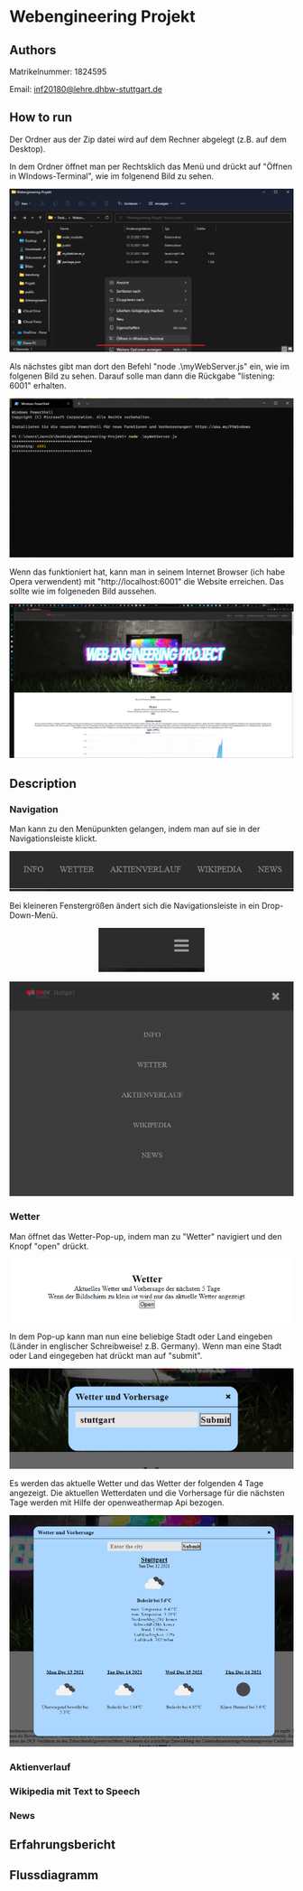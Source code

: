 # Webengineering Projekt


## Authors

Matrikelnummer: 1824595

Email: inf20180@lehre.dhbw-stuttgart.de


## How to run

Der Ordner aus der Zip datei wird auf dem Rechner abgelegt (z.B. auf dem Desktop).

In dem Ordner öffnet man per Rechtsklich das Menü und drückt auf "Öffnen in WIndows-Terminal", wie im folgenend Bild zu sehen.
<p align="center">
  <img src="Bilder Doku/Screenshot 2021-12-12 181247.png">
</p>

Als nächstes gibt man dort den Befehl "node .\myWebServer.js" ein, wie im folgenen Bild zu sehen. Darauf solle man dann die Rückgabe "listening: 6001" erhalten.
<p align="center">
  <img src="Bilder Doku/Screenshot 2021-12-12 181413.png">
</p>

Wenn das funktioniert hat, kann man in seinem Internet Browser (ich habe Opera verwendent) mit "http://localhost:6001" die Website erreichen. Das sollte wie im folgeneden Bild aussehen.
<p align="center">
  <img src="Bilder Doku/Screenshot 2021-12-12 181722.png">
</p>


## Description

### Navigation

Man kann zu den Menüpunkten gelangen, indem man auf sie in der Navigationsleiste klickt.
<p align="center">
  <img src="Bilder Doku/Screenshot 2021-12-12 183636.png">
</p>

Bei kleineren Fenstergrößen ändert sich die Navigationsleiste in ein Drop-Down-Menü.
<p align="center">
  <img src="Bilder Doku/Screenshot 2021-12-12 183740.png">
</p>
<p align="center">
  <img src="Bilder Doku/Screenshot 2021-12-12 183758.png">
</p>

### Wetter

Man öffnet das Wetter-Pop-up, indem man zu "Wetter" navigiert und den Knopf "open" drückt.
<p align="center">
  <img src="Bilder Doku/Screenshot 2021-12-12 184441.png">
</p>

In dem Pop-up kann man nun eine beliebige Stadt oder Land eingeben (Länder in englischer Schreibweise! z.B. Germany). Wenn man eine Stadt oder Land eingegeben hat drückt man auf "submit".
<p align="center">
  <img src="Bilder Doku/Screenshot 2021-12-12 184510.png">
</p>

Es werden das aktuelle Wetter und das Wetter der folgenden 4 Tage angezeigt. Die aktuellen Wetterdaten und die Vorhersage für die nächsten Tage werden mit Hilfe der openweathermap Api bezogen.
<p align="center">
  <img src="Bilder Doku/Screenshot 2021-12-12 184539.png">
</p>

### Aktienverlauf

### Wikipedia mit Text to Speech

### News


## Erfahrungsbericht


## Flussdiagramm
